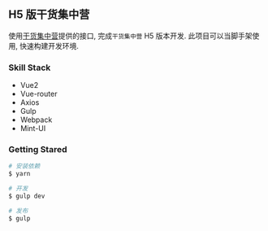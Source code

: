 ## H5 版干货集中营

使用[干货集中营](http://gank.io/api)提供的接口, 完成`干货集中营` H5 版本开发. 此项目可以当脚手架使用, 快速构建开发环境.

### Skill Stack

- Vue2
- Vue-router
- Axios
- Gulp
- Webpack
- Mint-UI

### Getting Stared

```bash
# 安装依赖
$ yarn

# 开发
$ gulp dev

# 发布
$ gulp
```
